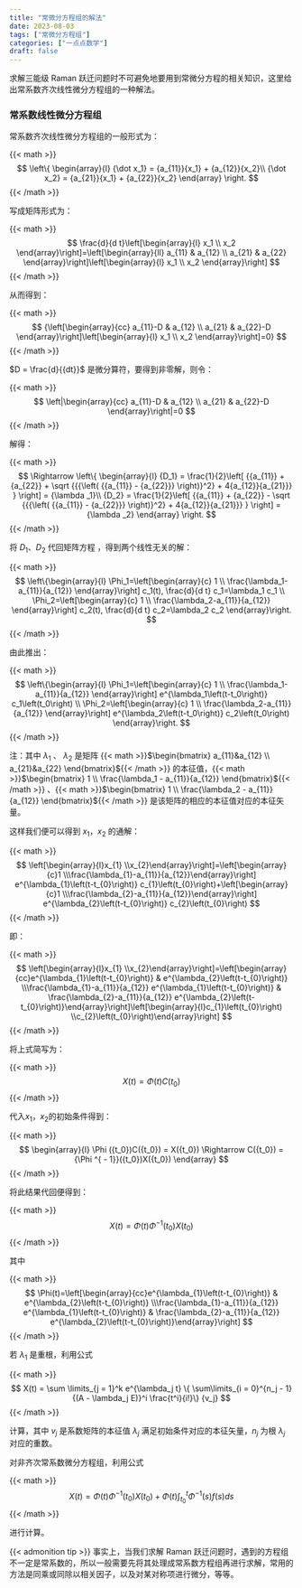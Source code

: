 ```yaml
---
title: "常微分方程组的解法"
date: 2023-08-03
tags: ["常微分方程组"]
categories: ["一点点数学"]
draft: false
---
```


求解三能级 Raman 跃迁问题时不可避免地要用到常微分方程的相关知识，这里给出常系数齐次线性微分方程组的一种解法。

### 常系数线性微分方程组

常系数齐次线性微分方程组的一般形式为：

{{< math >}}$$
    \left\{ \begin{array}{l}
    {\dot x_1} = {a_{11}}{x_1} + {a_{12}}{x_2}\\
    {\dot x_2} = {a_{21}}{x_1} + {a_{22}}{x_2}
    \end{array} \right.
$${{< /math >}}

写成矩阵形式为：

{{< math >}}$$
\frac{d}{d t}\left[\begin{array}{l}
x_1 \\
x_2
\end{array}\right]=\left[\begin{array}{ll}
a_{11} & a_{12} \\
a_{21} & a_{22}
\end{array}\right]\left[\begin{array}{l}
x_1 \\
x_2
\end{array}\right]
$${{< /math >}}

从而得到：

{{< math >}}$$
{\left[\begin{array}{cc}
a_{11}-D & a_{12} \\
a_{21} & a_{22}-D
\end{array}\right]\left[\begin{array}{l}
x_1 \\
x_2
\end{array}\right]=0} 
$${{< /math >}}

$D = \frac{d}{{dt}}$ 是微分算符，要得到非零解，则令：

{{< math >}}$$
\left|\begin{array}{cc}
a_{11}-D & a_{12} \\
a_{21} & a_{22}-D
\end{array}\right|=0
$${{< /math >}}

解得：

{{< math >}}$$
    \Rightarrow \left\{ \begin{array}{l}
    {D_1} = \frac{1}{2}\left[ {{a_{11}} + {a_{22}} + \sqrt {{{\left( {{a_{11}} -
    {a_{22}}} \right)}^2} + 4{a_{12}}{a_{21}}} } \right] = {\lambda _1}\\
    {D_2} = \frac{1}{2}\left[ {{a_{11}} + {a_{22}} - \sqrt {{{\left( {{a_{11}} -
    {a_{22}}} \right)}^2} + 4{a_{12}}{a_{21}}} } \right] = {\lambda _2}
    \end{array} \right.
$${{< /math >}}

将 ${D_1}$、${D_2}$ 代回矩阵方程 ，得到两个线性无关的解：

{{< math >}}$$
    \left\{\begin{array}{l}
    \Phi_1=\left[\begin{array}{c}
    1 \\
    \frac{\lambda_1-a_{11}}{a_{12}}
    \end{array}\right] c_1(t), \frac{d}{d t} c_1=\lambda_1 c_1 \\
    \Phi_2=\left[\begin{array}{c}
    1 \\
    \frac{\lambda_2-a_{11}}{a_{12}}
    \end{array}\right] c_2(t), \frac{d}{d t} c_2=\lambda_2 c_2
    \end{array}\right.
$${{< /math >}}

由此推出：

{{< math >}}$$
    \left\{\begin{array}{l}
    \Phi_1=\left[\begin{array}{c}
    1 \\
    \frac{\lambda_1-a_{11}}{a_{12}}
    \end{array}\right] e^{\lambda_1\left(t-t_0\right)} c_1\left(t_0\right) \\
    \Phi_2=\left[\begin{array}{c}
    1 \\
    \frac{\lambda_2-a_{11}}{a_{12}}
    \end{array}\right] e^{\lambda_2\left(t-t_0\right)} c_2\left(t_0\right)
    \end{array}\right.
$${{< /math >}}

注：其中 ${\lambda_1}$ 、 ${\lambda_2}$ 是矩阵 {{< math >}}$\begin{bmatrix}
  a_{11}&a_{12}   \\
  a_{21}&a_{22}
\end{bmatrix}${{< /math >}} 的本征值，{{< math >}}$\begin{bmatrix}
1  \\
\frac{\lambda_1 - a_{11}}{a_{12}}
\end{bmatrix}${{< /math >}} 、{{< math >}}$\begin{bmatrix}
1  \\
\frac{\lambda_2 - a_{11}}{a_{12}}
\end{bmatrix}${{< /math >}}  是该矩阵的相应的本征值对应的本征矢量。

这样我们便可以得到 ${x_1}$，${x_2}$ 的通解：

{{< math >}}$$
\left[\begin{array}{l}x_{1} \\x_{2}\end{array}\right]=\left[\begin{array}{c}1 \\\frac{\lambda_{1}-a_{11}}{a_{12}}\end{array}\right] e^{\lambda_{1}\left(t-t_{0}\right)} c_{1}\left(t_{0}\right)+\left[\begin{array}{c}1 \\\frac{\lambda_{2}-a_{11}}{a_{12}}\end{array}\right] e^{\lambda_{2}\left(t-t_{0}\right)} c_{2}\left(t_{0}\right)
$${{< /math >}}

即：

{{< math >}}$$
\left[\begin{array}{l}x_{1} \\x_{2}\end{array}\right]=\left[\begin{array}{cc}e^{\lambda_{1}\left(t-t_{0}\right)} & e^{\lambda_{2}\left(t-t_{0}\right)} \\\frac{\lambda_{1}-a_{11}}{a_{12}} e^{\lambda_{1}\left(t-t_{0}\right)} & \frac{\lambda_{2}-a_{11}}{a_{12}} e^{\lambda_{2}\left(t-t_{0}\right)}\end{array}\right]\left[\begin{array}{l}c_{1}\left(t_{0}\right) \\c_{2}\left(t_{0}\right)\end{array}\right]
$${{< /math >}}

将上式简写为：

{{< math >}}$$
X(t) = \Phi (t)C({t_0})
$${{< /math >}}

代入${x_1}$，${x_2}$的初始条件得到：

{{< math >}}$$
\begin{array}{l}
\Phi ({t_0})C({t_0}) = X({t_0})
\Rightarrow C({t_0}) = {\Phi ^{ - 1}}({t_0})X({t_0})
\end{array}
$${{< /math >}}

将此结果代回便得到：

{{< math >}}$$
X(t) = \Phi (t){\Phi ^{ - 1}}({t_0})X({t_0})
$${{< /math >}}

其中

{{< math >}}$$
\Phi(t)=\left[\begin{array}{cc}e^{\lambda_{1}\left(t-t_{0}\right)} & e^{\lambda_{2}\left(t-t_{0}\right)} \\\frac{\lambda_{1}-a_{11}}{a_{12}} e^{\lambda_{1}\left(t-t_{0}\right)} & \frac{\lambda_{2}-a_{11}}{a_{12}} e^{\lambda_{2}\left(t-t_{0}\right)}\end{array}\right]
$${{< /math >}}

若 $\lambda_1$ 是重根，利用公式

{{< math >}}$$
X(t) = \sum \limits_{j = 1}^k e^{\lambda_j t} \{ \sum\limits_{i = 0}^{n_j - 1} {(A - \lambda_j E)}^i \frac{t^i}{i!}\} {v_j}
$${{< /math >}}

计算，其中 ${v_j}$ 是系数矩阵的本征值 $\lambda_j$ 满足初始条件对应的本征矢量，${n_j}$ 为根 $\lambda_j$ 对应的重数。

对非齐次常系数微分方程组，利用公式

{{< math >}}$$
X(t) = \Phi (t)\Phi^{-1}({t_0})X({t_0}) + \Phi (t)\int_{t_0}^t \Phi^{-1}(s)f(s) ds
$${{< /math >}}

进行计算。

{{< admonition tip >}}
事实上，当我们求解 Raman 跃迁问题时，遇到的方程组不一定是常系数的，所以一般需要先将其处理成常系数方程组再进行求解，常用的方法是同乘或同除以相关因子，以及对某对称项进行微分，等等。
